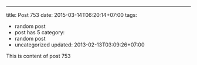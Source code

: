 ---
title: Post 753
date: 2015-03-14T06:20:14+07:00
tags:
  - random post
  - post has 5
category:
  - random post
  - uncategorized
updated: 2013-02-13T03:09:26+07:00

This is content of post 753